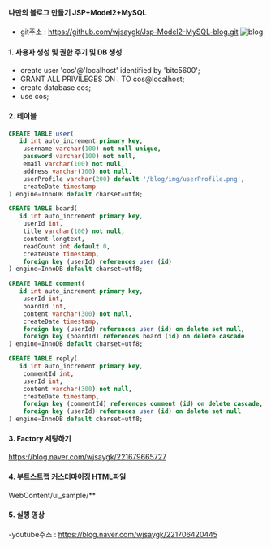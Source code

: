 #### 나만의 블로그 만들기 JSP+Model2+MySQL

- git주소 : <https://github.com/wjsaygk/Jsp-Model2-MySQL-blog.git>
![blog](https://postfiles.pstatic.net/MjAxOTExMTNfMjQ0/MDAxNTczNjIzNDA1MjEw.P2DgXn7A5Is5YqfRBxXvcFc8Oqrt3QZ_RNPjQ7ABBnEg.VRoJgkyxndbcX0HBc_hb4VDugskEIPKEMqfzRraermcg.PNG.wjsaygk/Screenshot_108.png?type=w773)

#### 1. 사용자 생성 및 권한 주기 및 DB 생성
- create user 'cos'@'localhost' identified by 'bitc5600';
- GRANT ALL PRIVILEGES ON *.* TO cos@localhost;
- create database cos;
- use cos;

#### 2. 테이블
```sql
CREATE TABLE user(
   id int auto_increment primary key,
    username varchar(100) not null unique,
    password varchar(100) not null,
    email varchar(100) not null,
    address varchar(100) not null,
    userProfile varchar(200) default '/blog/img/userProfile.png',
    createDate timestamp
) engine=InnoDB default charset=utf8;
```

```sql
CREATE TABLE board(
   id int auto_increment primary key,
    userId int,
    title varchar(100) not null,
    content longtext,
    readCount int default 0,
    createDate timestamp,
    foreign key (userId) references user (id)
) engine=InnoDB default charset=utf8;
```

```sql
CREATE TABLE comment(
   id int auto_increment primary key,
    userId int,
    boardId int,
    content varchar(300) not null,
    createDate timestamp,
    foreign key (userId) references user (id) on delete set null,
    foreign key (boardId) references board (id) on delete cascade
) engine=InnoDB default charset=utf8;
```

```sql
CREATE TABLE reply(
   id int auto_increment primary key,
    commentId int,
    userId int,
    content varchar(300) not null,
    createDate timestamp,
    foreign key (commentId) references comment (id) on delete cascade,
    foreign key (userId) references user (id) on delete set null
) engine=InnoDB default charset=utf8;
```

#### 3. Factory 세팅하기
<https://blog.naver.com/wjsaygk/221679665727>

#### 4. 부트스트랩 커스터마이징 HTML파일
WebContent/ui_sample/**

#### 5. 실행 영상

-youtube주소 : <https://blog.naver.com/wjsaygk/221706420445>
